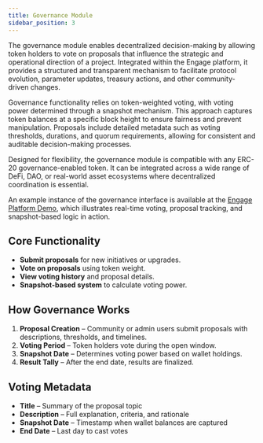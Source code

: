 ```yaml
---
title: Governance Module
sidebar_position: 3
---
```


The governance module enables decentralized decision-making by allowing token holders to vote on proposals that influence the strategic and operational direction of a project. Integrated within the Engage platform, it provides a structured and transparent mechanism to facilitate protocol evolution, parameter updates, treasury actions, and other community-driven changes.

Governance functionality relies on token-weighted voting, with voting power determined through a snapshot mechanism. This approach captures token balances at a specific block height to ensure fairness and prevent manipulation. Proposals include detailed metadata such as voting thresholds, durations, and quorum requirements, allowing for consistent and auditable decision-making processes.

Designed for flexibility, the governance module is compatible with any ERC-20 governance-enabled token. It can be integrated across a wide range of DeFi, DAO, or real-world asset ecosystems where decentralized coordination is essential.

An example instance of the governance interface is available at the [Engage Platform Demo](https://sharingblock-engage.defactor.dev/governance), which illustrates real-time voting, proposal tracking, and snapshot-based logic in action.

## Core Functionality

- **Submit proposals** for new initiatives or upgrades.
- **Vote on proposals** using token weight.
- **View voting history** and proposal details.
- **Snapshot-based system** to calculate voting power.

## How Governance Works

1. **Proposal Creation** – Community or admin users submit proposals with descriptions, thresholds, and timelines.
2. **Voting Period** – Token holders vote during the open window.
3. **Snapshot Date** – Determines voting power based on wallet holdings.
4. **Result Tally** – After the end date, results are finalized.

## Voting Metadata

- **Title** – Summary of the proposal topic
- **Description** – Full explanation, criteria, and rationale
- **Snapshot Date** – Timestamp when wallet balances are captured
- **End Date** – Last day to cast votes
